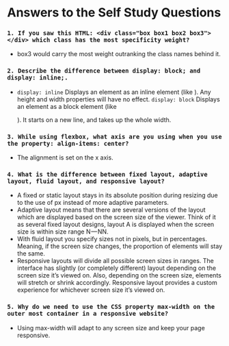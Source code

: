 # Answers to the Self Study Questions

### `1. If you saw this HTML: <div class="box box1 box2 box3"></div> which class has the most specificity weight?`

- box3 would carry the most weight outranking the class names behind it.

### `2. Describe the difference between display: block; and display: inline;.`

- `display: inline` Displays an element as an inline element (like <span>). Any height and width properties will have no effect. `display: block` Displays an element as a block element (like <p>). It starts on a new line, and takes up the whole width.

### `3. While using flexbox, what axis are you using when you use the property: align-items: center?`

- The alignment is set on the x axis.

### `4. What is the difference between fixed layout, adaptive layout, fluid layout, and responsive layout?`

- A fixed or static layout stays in its absolute position during resizing due to the use of px instead of more adaptive parameters.
- Adaptive layout means that there are several versions of the layout which are displayed based on the screen size of the viewer. Think of it as several fixed layout designs, layout A is displayed when the screen size is within size range N — NN.
- With fluid layout you specify sizes not in pixels, but in percentages. Meaning, if the screen size changes, the proportion of elements will stay the same.
- Responsive layouts will divide all possible screen sizes in ranges. The interface has slightly (or completely different) layout depending on the screen size it’s viewed on. Also, depending on the screen size, elements will stretch or shrink accordingly. Responsive layout provides a custom experience for whichever screen size it’s viewed on.

### `5. Why do we need to use the CSS property max-width on the outer most container in a responsive website?`

- Using max-width will adapt to any screen size and keep your page responsive.